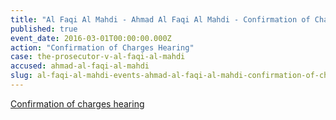 ```yaml
---
title: "Al Faqi Al Mahdi - Ahmad Al Faqi Al Mahdi - Confirmation of Charges Hearing"
published: true
event_date: 2016-03-01T00:00:00.000Z
action: "Confirmation of Charges Hearing"
case: the-prosecutor-v-al-faqi-al-mahdi
accused: ahmad-al-faqi-al-mahdi
slug: al-faqi-al-mahdi-events-ahmad-al-faqi-al-mahdi-confirmation-of-charges-hearing
---
```


[Confirmation of charges hearing](https://www.icc-cpi.int/en_menus/icc/press%20and%20media/press%20releases/Pages/pr1195.aspx)
